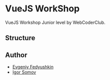 # VueJS WorkShop
VueJS Workshop Junior level by WebCoderClub.

## Structure

## Author
* [Evgeniy Fedyushkin](https://github.com/fedot-ost)
* [Igor Somov](https://github.com/DonPrus)
